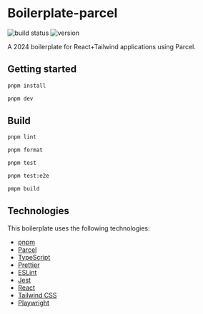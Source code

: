 # Boilerplate-parcel

![build status](https://img.shields.io/github/actions/workflow/status/friedrith/boilerplate-parcel/validate)
![version](https://img.shields.io/github/package-json/v/friedrith/boilerplate-parcel)

A 2024 boilerplate for React+Tailwind applications using Parcel.

## Getting started

```bash
pnpm install

pnpm dev
```

## Build

```bash
pnpm lint

pnpm format

pnpm test

pnpm test:e2e

pmpm build
```

## Technologies

This boilerplate uses the following technologies:

- [pnpm](https://pnpm.io/)
- [Parcel](https://parceljs.org/)
- [TypeScript](https://www.typescriptlang.org/)
- [Prettier](https://prettier.io/)
- [ESLint](https://eslint.org/)
- [Jest](https://jestjs.io/)
- [React](https://reactjs.org/)
- [Tailwind CSS](https://tailwindcss.com/)
- [Playwright](https://playwright.dev/)

